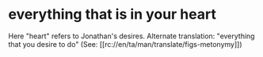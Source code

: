 # everything that is in your heart

Here "heart" refers to Jonathan's desires. Alternate translation: "everything that you desire to do" (See: [[rc://en/ta/man/translate/figs-metonymy]])

